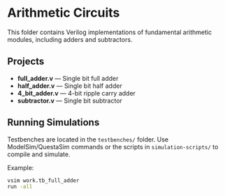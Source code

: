 # Arithmetic Circuits

This folder contains Verilog implementations of fundamental arithmetic modules, including adders and subtractors.

## Projects

- **full_adder.v** — Single bit full adder  
- **half_adder.v** — Single bit half adder  
- **4_bit_adder.v** — 4-bit ripple carry adder  
- **subtractor.v** — Single bit subtractor  

## Running Simulations

Testbenches are located in the `testbenches/` folder. Use ModelSim/QuestaSim commands or the scripts in `simulation-scripts/` to compile and simulate.

Example:

```bash
vsim work.tb_full_adder
run -all

